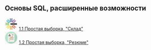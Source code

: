 

## Основы SQL, расширенные возможности
<!-- <div class="lesson-widget__content">
      <div class="lesson-widget__cover">
          <a href="https://github.com/kolesnikovvitaliy/SQL_trainer_advanced/blob/main/1_Основы_SQL_расширенные_возможности/1_1_Простая_выборка_Склад" tabindex="-1">
            <div class="lesson-widget__cover-image" style="background-image: url(https://github.com/kolesnikovvitaliy/SQL_trainer_advanced/blob/main/1_Основы_SQL_расширенные_возможности/img/res.png);"></div>
          </a>
      </div>
    <div class="lesson-widget__info">
      <div class="lesson-widget__title">
            <a href="https://github.com/kolesnikovvitaliy/SQL_trainer_advanced/blob/main/1_Основы_SQL_расширенные_возможности/1_1_Простая_выборка_Склад" class="lesson-widget__title-text">
              1.1
              Простая выборка, "Склад" 
            </a>
      </div>
  </div>
</div> -->


 <div>
<img src="https://github.com/kolesnikovvitaliy/SQL_trainer_advanced/blob/main/1_Основы_SQL_расширенные_возможности/img/book.jpeg" title="Git" **alt="Git" width="40" height="40"/>  <a href="https://github.com/kolesnikovvitaliy/SQL_trainer_advanced/blob/main/1_Основы_SQL_расширенные_возможности/1_1_Простая_выборка_Склад">1.1 Простая выборка, "Склад"</a>  &nbsp; 
</div> 
<div>
<img src="https://github.com/kolesnikovvitaliy/SQL_trainer_advanced/blob/main/1_Основы_SQL_расширенные_возможности/img/blok.png" title="Git" **alt="Git" width="40" height="40"/>  <a href="https://github.com/kolesnikovvitaliy/SQL_trainer_advanced/blob/main/1_Основы_SQL_расширенные_возможности/1_2_Простая_выборка_Резюме">1.2 Простая выборка, "Резюме"</a>  &nbsp; 
</div>
<!-- 

1.3 Выборка с группировкой, "Склад" 8 / 8
  
1.4 Выборка с группировкой, "Резюме" 7 / 7
  
1.5 Вложенные запросы, табличные выражения, "Склад" 8 / 8
  
1.6 Вложенные запросы, табличные выражения "Резюме" 7 / 7
  
1.7 Запросы корректировки, "Склад" 9/9 -->
